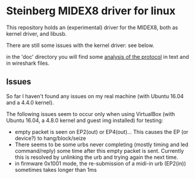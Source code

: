 # Steinberg MIDEX8 driver for linux

This repository holds an (experimental) driver for the MIDEX8, both as kernel driver, and libusb.

There are still some issues with the kernel driver: see below.

in the 'doc' directory you will find some [analysis of the protocol](doc/analysis.md) in text and in wireshark files.

## Issues

So far I haven't found any issues on my real machine (with Ubuntu 16.04 and a 4.4.0 kernel).

The following issues seem to occur only when using VirtualBox (with Ubuntu 16.04, a 4.8.0 kernel and guest img installed) for testing:
* empty packet is seen on EP2(out) or EP4(out)... This causes the EP (or device?) to hang/block/seize
* There seems to be some urbs never completing (mostly timing and led command/reply) some time after this empty packet is sent. Currently this is resolved by unlinking the urb and trying again the next time.
* in firmware 0x1001 mode, the re-submission of a midi-in urb (EP2(in)) sometimes takes longer than 1ms

